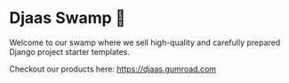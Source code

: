 # Djaas Swamp :frog:
Welcome to our swamp where we sell high-quality and carefully prepared Django project starter templates.

Checkout our products here: https://djaas.gumroad.com
